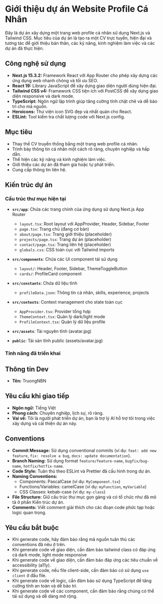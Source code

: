 # Giới thiệu dự án Website Profile Cá Nhân

Đây là dự án xây dựng một trang web profile cá nhân sử dụng Next.js và Tailwind CSS. Mục tiêu của dự án là tạo ra một CV trực tuyến, hiện đại và tương tác để giới thiệu bản thân, các kỹ năng, kinh nghiệm làm việc và các dự án đã thực hiện.

## Công nghệ sử dụng

- **Next.js 15.3.2:** Framework React với App Router cho phép xây dựng các ứng dụng web nhanh chóng và tối ưu SEO.
- **React 19:** Library JavaScript để xây dựng giao diện người dùng hiện đại.
- **Tailwind CSS v4:** Framework CSS tiện ích với PostCSS để xây dựng giao diện responsive và dark mode.
- **TypeScript:** Ngôn ngữ lập trình giúp tăng cường tính chặt chẽ và dễ bảo trì cho mã nguồn.
- **Heroicons:** Thư viện icon SVG đẹp và nhất quán cho React.
- **ESLint:** Tool kiểm tra chất lượng code với Next.js config.

## Mục tiêu

- Thay thế CV truyền thống bằng một trang web profile cá nhân.
- Trình bày thông tin cá nhân một cách rõ ràng, chuyên nghiệp và hấp dẫn.
- Thể hiện các kỹ năng và kinh nghiệm làm việc.
- Giới thiệu các dự án đã tham gia hoặc tự phát triển.
- Cung cấp thông tin liên hệ.

## Kiến trúc dự án

### Cấu trúc thư mục hiện tại

- **`src/app`**: Chứa các trang chính của ứng dụng sử dụng Next.js App Router
  - `layout.tsx`: Root layout với AppProvider, Header, Sidebar, Footer
  - `page.tsx`: Trang chủ (đang cơ bản)
  - `about/page.tsx`: Trang giới thiệu (placeholder)
  - `projects/page.tsx`: Trang dự án (placeholder)  
  - `contact/page.tsx`: Trang liên hệ (placeholder)
  - `globals.css`: CSS toàn cục với Tailwind imports

- **`src/components`**: Chứa các UI component tái sử dụng
  - `layout/`: Header, Footer, Sidebar, ThemeToggleButton
  - `cards/`: ProfileCard component

- **`src/constants`**: Chứa dữ liệu tĩnh
  - `profileData.json`: Thông tin cá nhân, skills, experience, projects

- **`src/contexts`**: Context management cho state toàn cục
  - `AppProvider.tsx`: Provider tổng hợp
  - `ThemeContext.tsx`: Quản lý dark/light mode
  - `ProfileContext.tsx`: Quản lý dữ liệu profile

- **`src/assets`**: Tài nguyên tĩnh (avatar.jpg)

- **`public`**: Tài sản tĩnh public (assets/avatar.jpg)

### Tính năng đã triển khai

## Thông tin Dev

- **Tên:** TruongNBN

## Yêu cầu khi giao tiếp

- **Ngôn ngữ:** Tiếng Việt
- **Phong cách:** Chuyên nghiệp, lịch sự, rõ ràng.
- **Vai vế:** Tôi là người phát triển dự án, bạn là trợ lý AI hỗ trợ tôi trong việc xây dựng và cải thiện dự án này.

## Conventions

- **Commit Message:** Sử dụng conventional commits (ví dụ: `feat: add new feature`, `fix: resolve a bug`, `docs: update documentation`).
- **Branch Naming:** Sử dụng format `feature/feature-name`, `bugfix/bug-name`, `hotfix/hotfix-name`.
- **Code Style:** Tuân thủ theo ESLint và Prettier đã cấu hình trong dự án.
- **Naming Conventions:**
  - Components: PascalCase (ví dụ: `MyComponent.tsx`)
  - Functions/Variables: camelCase (ví dụ: `myFunction`, `myVariable`)
  - CSS Classes: kebab-case (ví dụ: `my-class`)
- **File Structure:** Giữ cấu trúc thư mục gọn gàng và có tổ chức như đã mô tả ở phần Kiến trúc dự án.
- **Comments:** Viết comment giải thích cho các đoạn code phức tạp hoặc logic quan trọng.

## Yêu cầu bắt buộc

- Khi generate code, hãy đảm bảo rằng mã nguồn tuân thủ các conventions đã nêu ở trên.
- Khi generate code về giao diện, cần đảm bảo tailwind class có đáp ứng cả dark mode, light mode responsive
- Khi generate code về giao diện, cần đảm bảo đáp ứng các tiêu chuẩn về accessibility (a11y).
- Khi generate code, nếu file client-side, cần đảm bảo có sử dụng `use client` ở đầu file.
- Khi generate code về logic, cần đảm bảo sử dụng TypeScript để tăng cường tính an toàn và dễ bảo trì.
- Khi generate code về các component, cần đảm bảo rằng chúng có thể tái sử dụng và dễ dàng mở rộng.
